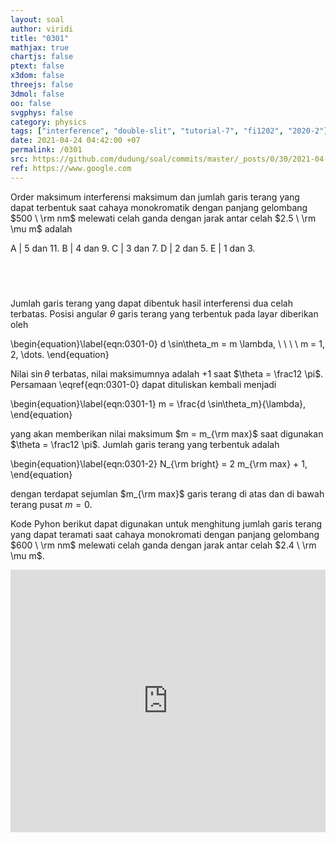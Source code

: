 ```yaml
---
layout: soal
author: viridi
title: "0301"
mathjax: true
chartjs: false
ptext: false
x3dom: false
threejs: false
3dmol: false
oo: false
svgphys: false
category: physics
tags: ["interference", "double-slit", "tutorial-7", "fi1202", "2020-2"]
date: 2021-04-24 04:42:00 +07
permalink: /0301
src: https://github.com/dudung/soal/commits/master/_posts/0/30/2021-04-23-elementary-physics-tutorial-7-1.md
ref: https://www.google.com
---
```

Order maksimum interferensi maksimum dan jumlah garis terang yang dapat terbentuk saat cahaya monokromatik dengan panjang gelombang $500 \ \rm nm$ melewati celah ganda dengan jarak antar celah $2.5 \ \rm \mu m$ adalah

A | $5$ dan $11$.
B | $4$ dan $9$.
C | $3$ dan $7$.
D | $2$ dan $5$.
E | $1$ dan $3$.

## &nbsp;
Jumlah garis terang yang dapat dibentuk hasil interferensi dua celah terbatas. Posisi angular $\theta$ garis terang yang terbentuk pada layar diberikan oleh

\begin{equation}\label{eqn:0301-0}
d \sin\theta_m = m \lambda, \ \ \ \ m = 1, 2, \dots.
\end{equation}

Nilai $\sin \theta$ terbatas, nilai maksimumnya adalah $+1$ saat $\theta = \frac12 \pi$. Persamaan \eqref{eqn:0301-0} dapat dituliskan kembali menjadi

\begin{equation}\label{eqn:0301-1}
m = \frac{d \sin\theta_m}{\lambda},
\end{equation}

yang akan memberikan nilai maksimum $m = m_{\rm max}$ saat digunakan $\theta = \frac12 \pi$. Jumlah garis terang yang terbentuk adalah

\begin{equation}\label{eqn:0301-2}
N_{\rm bright} = 2 m_{\rm max} + 1,
\end{equation}

dengan terdapat sejumlan $m_{\rm max}$ garis terang di atas dan di bawah terang pusat $m = 0$.

Kode Pyhon berikut dapat digunakan untuk menghitung jumlah garis terang yang dapat teramati saat cahaya monokromati dengan panjang gelombang $600 \ \rm nm$ melewati celah ganda dengan jarak antar celah $2.4 \ \rm \mu m$.

<iframe src="https://trinket.io/embed/python/6c24cc229b" width="100%" height="420" frameborder="0" marginwidth="0" marginheight="0" allowfullscreen></iframe>